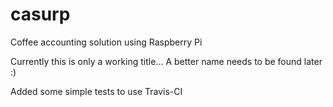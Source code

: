 # casurp
Coffee accounting solution using Raspberry Pi 


Currently this is only a working title... A better name needs to be found later :)


Added some simple tests to use Travis-CI

